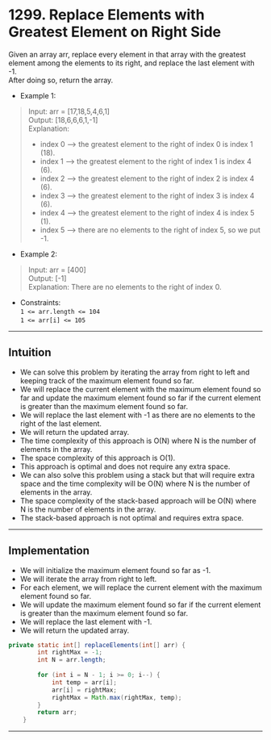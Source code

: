 
# 1299. Replace Elements with Greatest Element on Right Side

Given an array arr, replace every element in that array with the greatest element among the elements to its right, and replace the last element with -1.
<br>
After doing so, return the array.


- Example 1:

>Input: arr = [17,18,5,4,6,1]<br>
>Output: [18,6,6,6,1,-1]<br>
>Explanation:<br>
>- index 0 --> the greatest element to the right of index 0 is index 1 (18).<br>
>- index 1 --> the greatest element to the right of index 1 is index 4 (6).<br>
>- index 2 --> the greatest element to the right of index 2 is index 4 (6).<br>
>- index 3 --> the greatest element to the right of index 3 is index 4 (6).<br>
>- index 4 --> the greatest element to the right of index 4 is index 5 (1).<br>
>- index 5 --> there are no elements to the right of index 5, so we put -1.<br>

- Example 2:

>Input: arr = [400]<br>
>Output: [-1]<br>
>Explanation: There are no elements to the right of index 0.<br>


- Constraints:<br>
`1 <= arr.length <= 104`<br>
`1 <= arr[i] <= 105`
---

## Intuition 
- We can solve this problem by iterating the array from right to left and keeping track of the maximum element found so far.
- We will replace the current element with the maximum element found so far and update the maximum element found so far if the current element is greater than the maximum element found so far.
- We will replace the last element with -1 as there are no elements to the right of the last element.
- We will return the updated array.
- The time complexity of this approach is O(N) where N is the number of elements in the array.
- The space complexity of this approach is O(1).
- This approach is optimal and does not require any extra space.
- We can also solve this problem using a stack but that will require extra space and the time complexity will be O(N) where N is the number of elements in the array.
- The space complexity of the stack-based approach will be O(N) where N is the number of elements in the array.
- The stack-based approach is not optimal and requires extra space.

---
## Implementation
- We will initialize the maximum element found so far as -1.
- We will iterate the array from right to left.
- For each element, we will replace the current element with the maximum element found so far.
- We will update the maximum element found so far if the current element is greater than the maximum element found so far.
- We will replace the last element with -1.
- We will return the updated array.

```java
private static int[] replaceElements(int[] arr) {
        int rightMax = -1;
        int N = arr.length;
        
        for (int i = N - 1; i >= 0; i--) {
            int temp = arr[i];
            arr[i] = rightMax;
            rightMax = Math.max(rightMax, temp);
        }
        return arr;
    }
```

---
